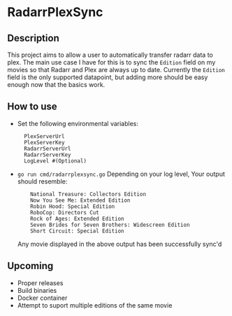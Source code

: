 # RadarrPlexSync

## Description

This project aims to allow a user to automatically transfer radarr data to plex. The main use case I have for this is to sync the `Edition` field on my movies so that Radarr and Plex are always up to date. Currently the `Edition` field is the only supported datapoint, but adding more should be easy enough now that the basics work.

## How to use

- Set the following environmental variables:
  ```
    PlexServerUrl
    PlexServerKey
    RadarrServerUrl
    RadarrServerKey
    LogLevel #(Optional)
  ```

- `go run cmd/radarrplexsync.go`
    Depending on your log level, Your output should resemble:
    ```
        National Treasure: Collectors Edition
        Now You See Me: Extended Edition
        Robin Hood: Special Edition
        RoboCop: Directors Cut
        Rock of Ages: Extended Edition
        Seven Brides for Seven Brothers: Widescreen Edition
        Short Circuit: Special Edition
    ```

    Any movie displayed in the above output has been successfully sync'd

## Upcoming
  - Proper releases
  - Build binaries
  - Docker container
  - Attempt to suport multiple editions of the same movie